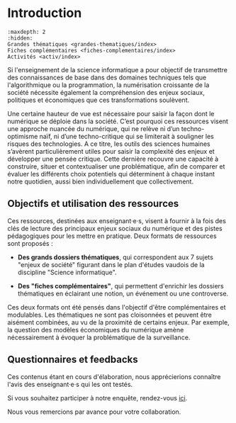 
# Introduction

```{toctree}
:maxdepth: 2
:hidden:
Grandes thématiques <grandes-thematiques/index>
Fiches complémentaires <fiches-complementaires/index>
Activités <activ/index>
```

Si l'enseignement de la science informatique a pour objectif de transmettre des connaissances de base dans des domaines techniques tels que l'algorithmique ou la programmation, la numérisation croissante de la société nécessite également la compréhension des enjeux sociaux, politiques et économiques que ces transformations soulèvent. 

Une certaine hauteur de vue est nécessaire pour saisir la façon dont le numérique se déploie dans la société. C’est pourquoi ces ressources visent une approche nuancée du numérique, qui ne relève ni d’un techno-optimisme naïf, ni d’une techno-critique qui se limiterait à souligner les risques des technologies. A ce titre, les outils des sciences humaines s’avèrent particulièrement utiles pour saisir la complexité des enjeux et développer une pensée critique. Cette dernière recouvre une capacité à construire, situer et contextualiser une problématique, afin de comparer et évaluer les différents choix potentiels qui déterminent à chaque instant notre quotidien, aussi bien individuellement que collectivement.


## Objectifs et utilisation des ressources

Ces ressources, destinées aux enseignant·e·s, visent à fournir à la fois des clés de lecture des principaux enjeux sociaux du numérique et des pistes pédagogiques pour les mettre en pratique. Deux formats de ressources sont proposés :

* **Des grands dossiers thématiques**, qui correspondent aux 7 sujets "enjeux de société" figurant dans le plan d'études vaudois de la discipline "Science informatique".


* **Des "fiches complémentaires"**, qui permettent d'enrichir les dossiers thématiques en éclairant une notion, un événement ou une controverse.

Ces deux formats ont été pensés dans l'objectif d'être complémentaires et modulables. Les thématiques ne sont pas cloisonnées et peuvent être aisément combinées, au vu de la proximité de certains enjeux. Par exemple, la question des modèles économiques du numérique amène nécessairement à évoquer la problématique de la surveillance.


## Questionnaires et feedbacks


Ces contenus étant en cours d'élaboration, nous apprécierions connaître l'avis des enseignant·e·s qui les ont testés.

Si vous souhaitez participer à notre enquête, rendez-vous [ici](https://www.surveymonkey.com/r/s2postensejs).

Nous vous remercions par avance pour votre collaboration.